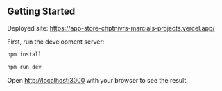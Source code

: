 ## Getting Started

Deployed site: https://app-store-chptnivrs-marcials-projects.vercel.app/

First, run the development server:

```bash
npm install

npm run dev
```

Open [http://localhost:3000](http://localhost:3000) with your browser to see the result.
